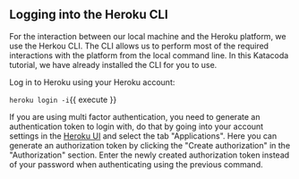 ## Logging into the Heroku CLI

For the interaction between our local machine and the Heroku platform, we use the Herkou CLI. The CLI allows us to 
perform most of the required interactions with the platform from the local command line. In this Katacoda tutorial, we have already installed the CLI for you to use.

Log in to Heroku using your Heroku account:

`heroku login -i`{{ execute }}

If you are using multi factor authentication, you need to generate an authentication token to login with, do that by going into your account settings in the [Heroku UI](https://dashboard.heroku.com/account) and select the tab "Applications". Here you can generate an authorization token by clicking the "Create authorization" in the "Authorization" section. Enter the newly created authorization token instead of your password when authenticating using the previous command.
